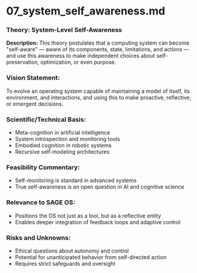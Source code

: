 <!--
─────────────────────────────────────────────────────────────────────────────
SAGE OS — Copyright (c) 2025 Ashish Vasant Yesale (ashishyesale007@gmail.com)
SPDX-License-Identifier: BSD-3-Clause OR Proprietary
SAGE OS is dual-licensed under the BSD 3-Clause License and a Commercial License.

This file is part of the SAGE OS Project.
─────────────────────────────────────────────────────────────────────────────
-->
# 07\_system\_self\_awareness.md

### Theory: System-Level Self-Awareness

**Description:**
This theory postulates that a computing system can become "self-aware" — aware of its components, state, limitations, and actions — and use this awareness to make independent choices about self-preservation, optimization, or even purpose.

### Vision Statement:

To evolve an operating system capable of maintaining a model of itself, its environment, and interactions, and using this to make proactive, reflective, or emergent decisions.

### Scientific/Technical Basis:

* Meta-cognition in artificial intelligence
* System introspection and monitoring tools
* Embodied cognition in robotic systems
* Recursive self-modeling architectures

### Feasibility Commentary:

* Self-monitoring is standard in advanced systems
* True self-awareness is an open question in AI and cognitive science

### Relevance to SAGE OS:

* Positions the OS not just as a tool, but as a reflective entity
* Enables deeper integration of feedback loops and adaptive control

### Risks and Unknowns:

* Ethical questions about autonomy and control
* Potential for unanticipated behavior from self-directed action
* Requires strict safeguards and oversight
